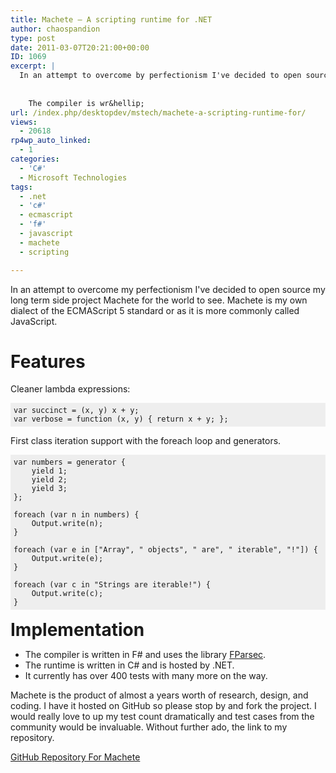 ```yaml
---
title: Machete – A scripting runtime for .NET
author: chaospandion
type: post
date: 2011-03-07T20:21:00+00:00
ID: 1069
excerpt: |
  In an attempt to overcome by perfectionism I've decided to open source my long term side project Machete for the world to see. Machete is my own dialect of the ECMAScript 5 standard or as it is more commonly called JavaScript. 
  
  
    The compiler is wr&hellip;
url: /index.php/desktopdev/mstech/machete-a-scripting-runtime-for/
views:
  - 20618
rp4wp_auto_linked:
  - 1
categories:
  - 'C#'
  - Microsoft Technologies
tags:
  - .net
  - 'c#'
  - ecmascript
  - 'f#'
  - javascript
  - machete
  - scripting

---
```

In an attempt to overcome my perfectionism I've decided to open source my long term side project Machete for the world to see. Machete is my own dialect of the ECMAScript 5 standard or as it is more commonly called JavaScript.

# Features

Cleaner lambda expressions:

<pre style="background-color:#EEEEEE;padding:5px;"><code>var succinct = (x, y) x + y;
var verbose = function (x, y) { return x + y; };
</code></pre>

First class iteration support with the foreach loop and generators.

<pre style="background-color:#EEEEEE;padding:5px;"><code>var numbers = generator {
    yield 1;
    yield 2;
    yield 3;
};

foreach (var n in numbers) {
    Output.write(n);
}   

foreach (var e in ["Array", " objects", " are", " iterable", "!"]) {
    Output.write(e);
} 

foreach (var c in "Strings are iterable!") {
    Output.write(c);
}
</code></pre>

<h1 style="margin-bottom:10px;margin-top:15px">
  Implementation
</h1>

  * The compiler is written in F# and uses the library [FParsec][1].
  * The runtime is written in C# and is hosted by .NET.
  * It currently has over 400 tests with many more on the way.

Machete is the product of almost a years worth of research, design, and coding. I have it hosted on GitHub so please stop by and fork the project. I would really love to up my test count dramatically and test cases from the community would be invaluable. Without further ado, the link to my repository.

[GitHub Repository For Machete][2]

 [1]: https://bitbucket.org/fparsec/main/overview
 [2]: https://github.com/ChaosPandion/Machete